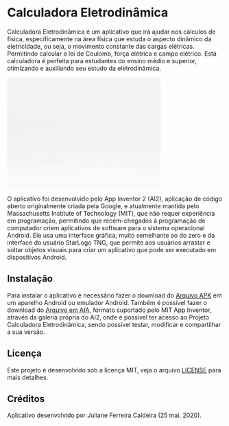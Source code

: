 # Calculadora Eletrodinâmica

Calculadora Eletrodinâmica é um aplicativo que irá ajudar nos cálculos de física, especificamente na área física que estuda o aspecto dinâmico da eletricidade, ou seja, o movimento constante das cargas elétricas. Permitindo calcular a lei de Coulomb, força elétrica e campo elétrico.
Está calculadora é perfeita para estudantes do ensino médio e superior, otimizando e auxiliando seu estudo da eletrodinâmica.

![Logo](https://github.com/julianecaldeira/Calculadora-Eletrodinamica/blob/master/README/Logo.gif)

O aplicativo foi desenvolvido pelo App Inventor 2 (AI2), aplicação de código aberto originalmente criada pela Google, e atualmente mantida pelo Massachusetts Institute of Technology (MIT), que não requer experiência em programação, permitindo que recém-chegados à programação de computador criem aplicativos de software para o sistema operacional Android. Ele usa uma interface gráfica, muito semelhante ao do zero e da interface do usuário StarLogo TNG, que permite aos usuários arrastar e soltar objetos visuais para criar um aplicativo que pode ser executado em dispositivos Android.

## Instalação

Para instalar o aplicativo é necessário fazer o download do [Arquivo APK](https://github.com/julianecaldeira/Calculadora-Eletrodinamica/blob/master/Calc_eletrodinamica.apk) em um aparelho Android ou emulador Android. Também é possível fazer o download do [Arquivo em AIA](ai2.appinventor.mit.edu/?galleryId=4794251859066880), formato suportado pelo MIT App Inventor, através da galeria própria do AI2, onde é possível ter acesso ao Projeto Calculadora Eletrodinâmica, sendo possível testar, modificar e compartilhar a sua versão.

## Licença

Este projeto é desenvolvido sob a licença MIT, veja o arquivo [LICENSE](https://github.com/julianecaldeira/Calculadora-Eletrodinamica/blob/master/LICENSE) para mais detalhes.

## Créditos

Aplicativo desenvolvido por Juliane Ferreira Caldeira (25 mai. 2020).
